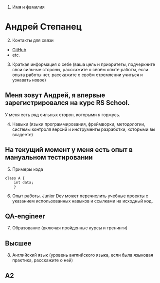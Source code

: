 1. Имя и фамилия
# Андрей Степанец

2. Контакты для связи
+ [GitHub](https://github.com/Auvengo)
+ etc.

3. Краткая информация о себе (ваша цель и приоритеты, подчеркните свои сильные стороны, расскажите о своём опыте работы, если опыта работы нет, расскажите о своём стремлении учиться и узнавать новое)
## Меня зовут Андрей, я впервые зарегистрировался на курс RS School. 
У меня есть ряд сильных сторон, которыми я горжусь.

4. Навыки (языки программирования, фреймворки, методологии, системы контроля версий и инструменты разработки, которыми вы владеете)
## На текущий момент у меня есть опыт в мануальном тестировании

5. Примеры кода
```
class A {
    int data;
    }
```

6. Опыт работы. Junior Dev может перечислить учебные проекты с указанием использованных навыков и ссылками на исходный код.
## QA-engineer

7. Образование (включая пройденные курсы и тренинги)
## Высшее

8. Английский язык (уровень английского языка, если была языковая практика, расскажите о ней)
## A2